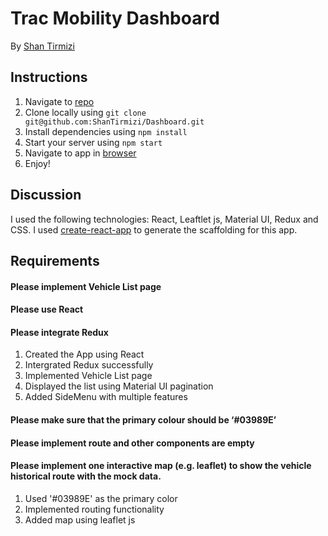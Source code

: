 # Trac Mobility Dashboard

By [Shan Tirmizi](mailto:tirmizishahnawaz@gmail.com)

## Instructions

1. Navigate to [repo](https://github.com/ShanTirmizi/Dashboard)
2. Clone locally using
   `git clone git@github.com:ShanTirmizi/Dashboard.git`
3. Install dependencies using `npm install`
4. Start your server using `npm start`
5. Navigate to app in [browser](http://localhost:3000)
6. Enjoy!

## Discussion

I used the following technologies: React, Leaftlet js, Material UI, Redux and CSS.
I used [create-react-app](https://reactjs.org/docs/create-a-new-react-app.html)
to generate the scaffolding for this app.

## Requirements

#### Please implement Vehicle List page
#### Please use React
#### Please integrate Redux

1. Created the App using React
2. Intergrated Redux successfully 
3. Implemented Vehicle List page 
4. Displayed the list using Material UI pagination 
5. Added SideMenu with multiple features


#### Please make sure that the primary colour should be ‘#03989E’
#### Please implement route and other components are empty
#### Please implement one interactive map (e.g. leaflet) to show the vehicle historical route with the mock data.

1. Used '#03989E' as the primary color
2. Implemented routing functionality
3. Added map using leaflet js

